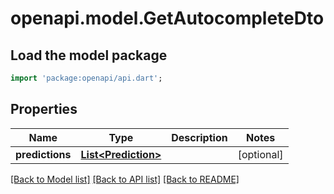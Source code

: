 # openapi.model.GetAutocompleteDto

## Load the model package
```dart
import 'package:openapi/api.dart';
```

## Properties
Name | Type | Description | Notes
------------ | ------------- | ------------- | -------------
**predictions** | [**List&lt;Prediction&gt;**](Prediction.md) |  | [optional] 

[[Back to Model list]](../README.md#documentation-for-models) [[Back to API list]](../README.md#documentation-for-api-endpoints) [[Back to README]](../README.md)


